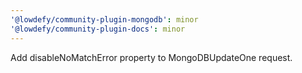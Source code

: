 ```yaml
---
'@lowdefy/community-plugin-mongodb': minor
'@lowdefy/community-plugin-docs': minor
---
```


Add disableNoMatchError property to MongoDBUpdateOne request.
